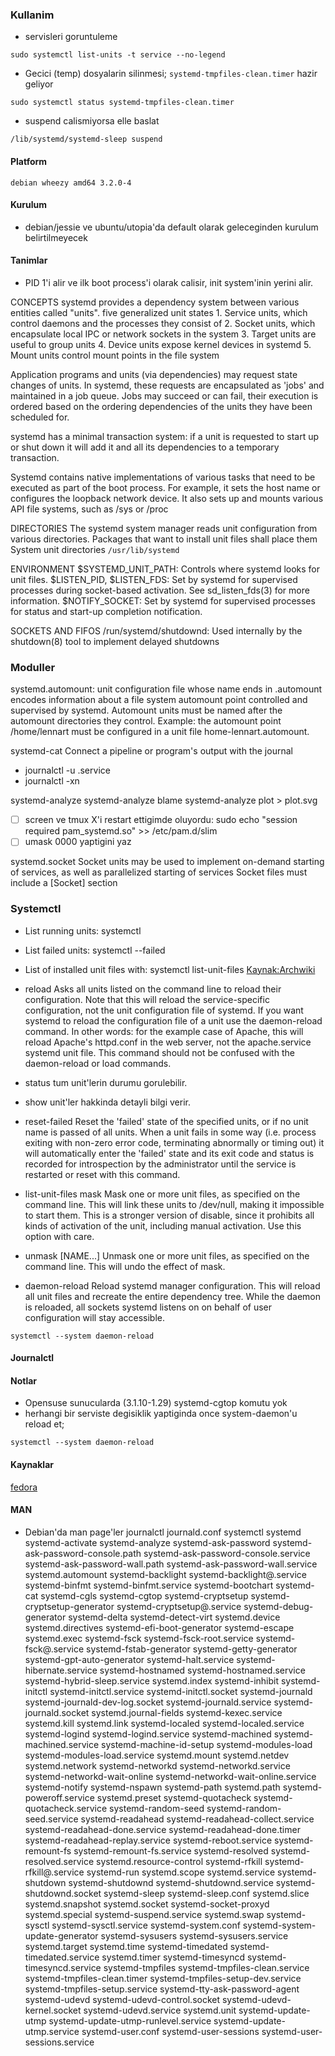 ### Kullanim
* servisleri goruntuleme
```
sudo systemctl list-units -t service --no-legend
```
* Gecici (temp) dosyalarin silinmesi; `systemd-tmpfiles-clean.timer` hazir geliyor
```
sudo systemctl status systemd-tmpfiles-clean.timer
```

* suspend calismiyorsa elle baslat
```
/lib/systemd/systemd-sleep suspend
```

#### Platform
`debian wheezy amd64 3.2.0-4`
#### Kurulum
* debian/jessie ve ubuntu/utopia'da default olarak geleceginden kurulum belirtilmeyecek

#### Tanimlar
* PID 1'i alir ve ilk boot process'i olarak calisir, init system'inin yerini alir.

CONCEPTS systemd provides a dependency system between various entities called
"units".  five generalized unit states 1. Service units, which control daemons
and the processes they consist of 2. Socket units, which encapsulate local IPC
or network sockets in the system 3. Target units are useful to group units 4.
Device units expose kernel devices in systemd 5. Mount units control mount
points in the file system

Application programs and units (via dependencies) may request state changes of
units. In systemd, these requests are encapsulated as 'jobs' and maintained in
a job queue. Jobs may succeed or can fail, their execution is ordered based on
the ordering dependencies of the units they have been scheduled for.

systemd has a minimal transaction system: if a unit is requested to start up or
shut down it will add it and all its dependencies to a temporary transaction.

Systemd contains native implementations of various tasks that need to be
executed as part of the boot process. For example, it sets the host name or
configures the loopback network device. It also sets up and mounts various API
file systems, such as /sys or /proc

DIRECTORIES
The systemd system manager reads unit configuration from various
directories. Packages that want to install unit files shall place them System
unit directories `/usr/lib/systemd`

ENVIRONMENT
$SYSTEMD_UNIT_PATH: Controls where systemd looks for unit files.
$LISTEN_PID, $LISTEN_FDS: Set by systemd for supervised processes during
socket-based activation. See sd_listen_fds(3) for more information.
$NOTIFY_SOCKET: Set by systemd for supervised processes for status and start-up
completion notification.

SOCKETS AND FIFOS
/run/systemd/shutdownd: Used internally by the shutdown(8)
tool to implement delayed shutdowns

### Moduller ####
systemd.automount: unit configuration file whose name ends in
.automount encodes information about a file system automount point controlled
and supervised by systemd.  Automount units must be named after the automount
directories they control.  Example: the automount point /home/lennart must be
configured in a unit file home-lennart.automount.

systemd-cat
Connect a pipeline or program's output with the journal

* journalctl -u .service
* journalctl -xn

systemd-analyze
systemd-analyze blame
systemd-analyze plot > plot.svg
* [ ] screen ve tmux X'i restart ettigimde oluyordu:
sudo echo "session required pam_systemd.so" >>  /etc/pam.d/slim
* [ ] umask 0000 yaptigini yaz

systemd.socket Socket units may be used to implement on-demand starting of
services, as  well as parallelized starting of services Socket files must
include a [Socket] section

### Systemctl
* List running units: systemctl
* List failed units: systemctl --failed
* List of installed unit files with: systemctl list-unit-files
[Kaynak:Archwiki](https://wiki.archlinux.org/index.php/systemd)

* reload
 Asks all units listed on the command line to reload their configuration. Note
 that this will reload the service-specific configuration, not the unit
 configuration file of systemd. If you want systemd to reload the configuration
 file of a unit use the daemon-reload command. In other words: for the example
 case of Apache, this will reload Apache's httpd.conf in the web server, not
 the apache.service systemd unit file.  This command should not be confused
 with the daemon-reload or load commands.
* status
tum unit'lerin durumu gorulebilir.
* show
unit'ler hakkinda detayli bilgi verir.
* reset-failed
Reset the 'failed' state of the specified units, or if no unit name is passed
of all units. When a unit fails in some way (i.e. process exiting with non-zero
error code, terminating abnormally or timing out) it will automatically enter
the 'failed' state and its exit code and status is recorded for introspection
by the administrator until the service is restarted or reset with this command.
* list-unit-files mask
Mask one or more unit files, as specified on the command line. This will link
these units to /dev/null, making it impossible to start them. This is a
stronger version of disable, since it prohibits all kinds of activation of the
unit, including manual activation. Use this option with care.
* unmask [NAME...]
Unmask one or more unit files, as specified on the command line. This will undo
the effect of mask.

* daemon-reload
Reload systemd manager configuration. This will reload all unit files and
recreate the entire dependency tree. While the daemon is reloaded, all sockets
systemd listens on on behalf of user configuration will stay accessible.

```
systemctl --system daemon-reload
```

#### Journalctl


#### Notlar
* Opensuse sunucularda (3.1.10-1.29) systemd-cgtop komutu yok
* herhangi bir serviste degisiklik yaptiginda once system-daemon'u reload et;
```
systemctl --system daemon-reload
```

#### Kaynaklar
[fedora](https://www.suse.com/documentation/sles-12/book_sle_admin/data/sec_boot_systemd_advanced.html)

#### MAN
* Debian'da man page'ler
journalctl
journald.conf
systemctl
systemd
systemd-activate
systemd-analyze
systemd-ask-password
systemd-ask-password-console.path
systemd-ask-password-console.service
systemd-ask-password-wall.path
systemd-ask-password-wall.service
systemd.automount
systemd-backlight
systemd-backlight@.service
systemd-binfmt
systemd-binfmt.service
systemd-bootchart
systemd-cat
systemd-cgls
systemd-cgtop
systemd-cryptsetup
systemd-cryptsetup-generator
systemd-cryptsetup@.service
systemd-debug-generator
systemd-delta
systemd-detect-virt
systemd.device
systemd.directives
systemd-efi-boot-generator
systemd-escape
systemd.exec
systemd-fsck
systemd-fsck-root.service
systemd-fsck@.service
systemd-fstab-generator
systemd-getty-generator
systemd-gpt-auto-generator
systemd-halt.service
systemd-hibernate.service
systemd-hostnamed
systemd-hostnamed.service
systemd-hybrid-sleep.service
systemd.index
systemd-inhibit
systemd-initctl
systemd-initctl.service
systemd-initctl.socket
systemd-journald
systemd-journald-dev-log.socket
systemd-journald.service
systemd-journald.socket
systemd.journal-fields
systemd-kexec.service
systemd.kill
systemd.link
systemd-localed
systemd-localed.service
systemd-logind
systemd-logind.service
systemd-machined
systemd-machined.service
systemd-machine-id-setup
systemd-modules-load
systemd-modules-load.service
systemd.mount
systemd.netdev
systemd.network
systemd-networkd
systemd-networkd.service
systemd-networkd-wait-online
systemd-networkd-wait-online.service
systemd-notify
systemd-nspawn
systemd-path
systemd.path
systemd-poweroff.service
systemd.preset
systemd-quotacheck
systemd-quotacheck.service
systemd-random-seed
systemd-random-seed.service
systemd-readahead
systemd-readahead-collect.service
systemd-readahead-done.service
systemd-readahead-done.timer
systemd-readahead-replay.service
systemd-reboot.service
systemd-remount-fs
systemd-remount-fs.service
systemd-resolved
systemd-resolved.service
systemd.resource-control
systemd-rfkill
systemd-rfkill@.service
systemd-run
systemd.scope
systemd.service
systemd-shutdown
systemd-shutdownd
systemd-shutdownd.service
systemd-shutdownd.socket
systemd-sleep
systemd-sleep.conf
systemd.slice
systemd.snapshot
systemd.socket
systemd-socket-proxyd
systemd.special
systemd-suspend.service
systemd.swap
systemd-sysctl
systemd-sysctl.service
systemd-system.conf
systemd-system-update-generator
systemd-sysusers
systemd-sysusers.service
systemd.target
systemd.time
systemd-timedated
systemd-timedated.service
systemd.timer
systemd-timesyncd
systemd-timesyncd.service
systemd-tmpfiles
systemd-tmpfiles-clean.service
systemd-tmpfiles-clean.timer
systemd-tmpfiles-setup-dev.service
systemd-tmpfiles-setup.service
systemd-tty-ask-password-agent
systemd-udevd
systemd-udevd-control.socket
systemd-udevd-kernel.socket
systemd-udevd.service
systemd.unit
systemd-update-utmp
systemd-update-utmp-runlevel.service
systemd-update-utmp.service
systemd-user.conf
systemd-user-sessions
systemd-user-sessions.service
